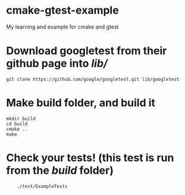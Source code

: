 # cmake-gtest-example
My learning and example for cmake and gtest

# Download googletest from their github page into ***lib/***

```
git clone https://github.com/google/googletest.git lib/googletest
```

# Make build folder, and build it

```
mkdir build
cd build
cmake ..
make
```

# Check your tests! (this test is run from the ***build*** folder)

```
    ./test/ExampleTests
```
